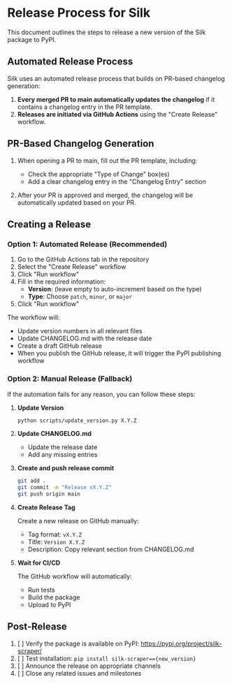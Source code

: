 # Release Process for Silk

This document outlines the steps to release a new version of the Silk package to PyPI.

## Automated Release Process

Silk uses an automated release process that builds on PR-based changelog generation:

1. **Every merged PR to main automatically updates the changelog** if it contains a changelog entry in the PR template.
2. **Releases are initiated via GitHub Actions** using the "Create Release" workflow.

## PR-Based Changelog Generation

1. When opening a PR to main, fill out the PR template, including:
   - Check the appropriate "Type of Change" box(es)
   - Add a clear changelog entry in the "Changelog Entry" section

2. After your PR is approved and merged, the changelog will be automatically updated based on your PR.

## Creating a Release

### Option 1: Automated Release (Recommended)

1. Go to the GitHub Actions tab in the repository
2. Select the "Create Release" workflow
3. Click "Run workflow"
4. Fill in the required information:
   - **Version**: (leave empty to auto-increment based on the type)
   - **Type**: Choose `patch`, `minor`, or `major`
5. Click "Run workflow"

The workflow will:
- Update version numbers in all relevant files
- Update CHANGELOG.md with the release date
- Create a draft GitHub release
- When you publish the GitHub release, it will trigger the PyPI publishing workflow

### Option 2: Manual Release (Fallback)

If the automation fails for any reason, you can follow these steps:

1. **Update Version**

   ```bash
   python scripts/update_version.py X.Y.Z
   ```

2. **Update CHANGELOG.md**

   - Update the release date
   - Add any missing entries

3. **Create and push release commit**

   ```bash
   git add .
   git commit -m "Release vX.Y.Z"
   git push origin main
   ```

4. **Create Release Tag**

   Create a new release on GitHub manually:
   
   - Tag format: `vX.Y.Z`
   - Title: `Version X.Y.Z`
   - Description: Copy relevant section from CHANGELOG.md

5. **Wait for CI/CD**

   The GitHub workflow will automatically:
   
   - Run tests
   - Build the package
   - Upload to PyPI

## Post-Release

1. [ ] Verify the package is available on PyPI: https://pypi.org/project/silk-scraper/
2. [ ] Test installation: `pip install silk-scraper=={new_version}`
3. [ ] Announce the release on appropriate channels
4. [ ] Close any related issues and milestones 